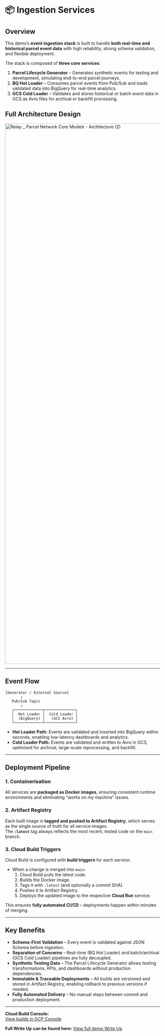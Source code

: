 # 📦 Ingestion Services

## Overview
This demo’s **event ingestion stack** is built to handle **both real-time and historical parcel event data** with high reliability, strong schema validation, and flexible deployment.  

The stack is composed of **three core services**:

1. **Parcel Lifecycle Generator** – Generates synthetic events for testing and development, simulating end-to-end parcel journeys.
2. **BQ Hot Loader** – Consumes parcel events from Pub/Sub and loads validated data into BigQuery for real-time analytics.
3. **GCS Cold Loader** – Validates and stores historical or batch event data in GCS as Avro files for archival or backfill processing.

## Full Architecture Design
<img width="2520" height="1760" alt="Relay _ Parcel Network Core Models - Architecture (2)" src="https://github.com/user-attachments/assets/d144eb87-7cd4-4333-b845-c781fa782b4f" />

---

## Event Flow
```text
[Generator / External Source] 
       ↓
   Pub/Sub Topic
       ↓
   ┌─────────────┬──────────────┐
   │  Hot Loader │  Cold Loader │
   │  (BigQuery) │   (GCS Avro) │
   └─────────────┴──────────────┘
```

- **Hot Loader Path:** Events are validated and inserted into BigQuery within seconds, enabling low-latency dashboards and analytics.
- **Cold Loader Path:** Events are validated and written to Avro in GCS, optimised for archival, large-scale reprocessing, and backfill.

---

## Deployment Pipeline

### **1. Containerisation**
All services are **packaged as Docker images**, ensuring consistent runtime environments and eliminating “works on my machine” issues.

### **2. Artifact Registry**
Each built image is **tagged and pushed to Artifact Registry**, which serves as the single source of truth for all service images.  
The **`:latest`** tag always reflects the most recent, tested code on the `main` branch.

### **3. Cloud Build Triggers**
Cloud Build is configured with **build triggers** for each service:
- When a change is merged into `main`:
  1. Cloud Build pulls the latest code.
  2. Builds the Docker image.
  3. Tags it with `:latest` (and optionally a commit SHA).
  4. Pushes it to Artifact Registry.
  5. Deploys the updated image to the respective **Cloud Run** service.

This ensures **fully automated CI/CD** – deployments happen within minutes of merging.

---

## Key Benefits
- **Schema-First Validation** – Every event is validated against JSON Schema before ingestion.
- **Separation of Concerns** – Real-time (BQ Hot Loader) and batch/archival (GCS Cold Loader) pipelines are fully decoupled.
- **Synthetic Testing Data** – The Parcel Lifecycle Generator allows testing transformations, KPIs, and dashboards without production dependencies.
- **Immutable & Traceable Deployments** – All builds are versioned and stored in Artifact Registry, enabling rollback to previous versions if needed.
- **Fully Automated Delivery** – No manual steps between commit and production deployment.

---

**Cloud Build Console:**  
[View builds in GCP Console](https://console.cloud.google.com/cloud-build/builds?hl=en&project=relay-analytics-demo)

**Full Write Up can be found here:**
[View full demo Write Up](https://docs.google.com/document/d/1zFLqC7SMvdXW7uNH0M8wRKbjYeRVnJM34D_lNLwxrJw/edit?usp=sharing)
